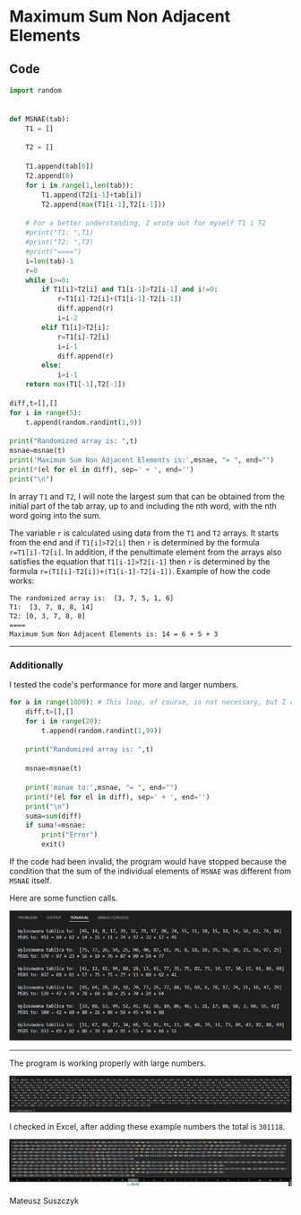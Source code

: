 # Maximum Sum Non Adjacent Elements




## Code
 
```python
import random


def MSNAE(tab):
    T1 = [] 
              
    T2 = []   
              
    T1.append(tab[0])
    T2.append(0)
    for i in range(1,len(tab)):
        T1.append(T2[i-1]+tab[i])
        T2.append(max(T1[i-1],T2[i-1]))
        
    # For a better understanding, I wrote out for myself T1 i T2
    #print("T1: ",T1) 
    #print("T2: ",T2)
    #print("====")
    i=len(tab)-1
    r=0
    while i>=0:
        if T1[i]>T2[i] and T1[i-1]>T2[i-1] and i!=0:
            r=T1[i]-T2[i]+(T1[i-1]-T2[i-1])
            diff.append(r)
            i=i-2
        elif T1[i]>T2[i]:
            r=T1[i]-T2[i]
            i=i-1
            diff.append(r)
        else:
            i=i-1
    return max(T1[-1],T2[-1])
    
diff,t=[],[]
for i in range(5):
    t.append(random.randint(1,9))
    
print("Randomized array is: ",t)
msnae=msnae(t)
print('Maximum Sum Non Adjacent Elements is:',msnae, "= ", end="")
print(*(el for el in diff), sep=' + ', end='')
print("\n")
```

In array `T1` and `T2`, I will note the largest sum that can be obtained from the initial part of the tab array, up to and including the nth word, with the nth word going into the sum.


The variable `r` is calculated using data from the `T1` and `T2` arrays. It starts from the end and if `T1[i]>T2[i]` then `r` is determined by the formula `r=T1[i]-T2[i]`. In addition, if the penultimate element from the arrays also satisfies the equation that `T1[i-1]>T2[i-1]` then `r` is determined by the formula `r=(T1[i]-T2[i])+(T1[i-1]-T2[i-1])`.
Example of how the code works:

```text
The randomized array is:  [3, 7, 5, 1, 6]
T1:  [3, 7, 8, 8, 14]
T2: [0, 3, 7, 8, 8]
====
Maximum Sum Non Adjacent Elements is: 14 = 6 + 5 + 3
```




---
### Additionally

I tested the code's performance for more and larger numbers.

```python
for a in range(1000): # This loop, of course, is not necessary, but I checked more cases with it.
    diff,t=[],[]
    for i in range(20):
        t.append(random.randint(1,99))

    print("Randomized array is: ",t)

    msnae=msnae(t)

    print('msnae to:',msnae, "= ", end="")
    print(*(el for el in diff), sep=' + ', end='')
    print("\n")
    suma=sum(diff)
    if suma!=msnae:
        print("Error")
        exit()
```

If the code had been invalid, the program would have stopped because the condition that the sum of the individual elements of `MSNAE` was different from `MSNAE` itself.


Here are some function calls.

![](Screenshots/Pasted%20image%2020220427214104.png)



---

The program is working properly with large numbers.

![](Screenshots/Pasted%20image%2020220427202707.png)


I checked in Excel, after adding these example numbers the total is `301118`.

![](Screenshots/Pasted%20image%2020220427202903.png)


Mateusz Suszczyk